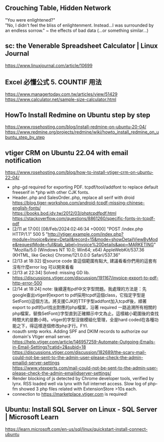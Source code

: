 ## Crouching Table, Hidden Network
"You were enlightened?" <br>
"No, I didn't feel the bliss of enlightenment. Instead...I was surrounded by an endless sorrow." ~ the effects of bad data (...or something similar...)
## sc: the Venerable Spreadsheet Calculator | Linux Journal
https://www.linuxjournal.com/article/10699
## Excel 必懂公式 5. COUNTIF 用法
https://www.managertoday.com.tw/articles/view/51429
<br> https://www.calculator.net/sample-size-calculator.html
## HowTo Install Redmine on Ubuntu step by step
https://www.rosehosting.com/blog/install-redmine-on-ubuntu-20-04/
<br> https://www.redmine.org/projects/redmine/wiki/howto_install_redmine_on_ubuntu_step_by_step
## vtiger CRM on Ubuntu 22.04 with email notification 
https://www.rosehosting.com/blog/how-to-install-vtiger-crm-on-ubuntu-22-04/
 - php-gd required for exporting PDF. tcpdf/tool/addfont to replace default freeserif in *php with other CJK fonts.
 - Header..php and SalesOrder..php, replace all serif with droid
<br> https://blog.tiger-workshop.com/android-tcpdf-missing-chinese-english-fonts/
<br> https://books.bod.idv.tw/2012/03/phptcpdfpdf.html
<br> https://stackoverflow.com/questions/8861260/specific-fonts-in-tcpdf-pdf
 - [2/11 at 17:00] [08/Feb/2024:02:46:34 +0000] "POST /index.php HTTP/1.1" 500 5 "http://vtiger.example.com/index.php?module=Invoice&view=Detail&record=15&mode=showDetailViewByMode&requestMode=full&tab_label=Invoice%20Details&app=MARKETING" "Mozilla/5.0 (Windows NT 10.0; Win64; x64) AppleWebKit/537.36 (KHTML, like Gecko) Chrome/121.0.0.0 Safari/537.36"
 - [2/13 at 18:32] 從source code 查這個範圍有點大, 建議看看你們用的這套有沒有什麼error log 可以開來看看
 - [2/13 at 22:34] Solved: missing GD lib. https://discussions.vtiger.com/discussion/191167/invoice-export-to-pdf-http-error-500
 - [2/14 at 18:24] note: 後續還有pdf中文字型問題。我處理的方法是：先google查出vtiger的export to pdf採用tcpdf這個class，它指定字型是SetFont()這個方法。將支援CJK的TTF字型addfont加入tcpdf後，順著export to pdf的url找出對應的php檔案，沿著 required 一路追溯所有相關的php檔案，替換SetFont()字型直到正確顯示中文為止。這樣縮小範圍後的查找時間大約是數小時。vtiger的字型沒做模組化管理，全是hard coded在各種功能之下，得這樣逐個修改php才行。FYI.
 - noauth smtp works. Adding SPF and DKIM records to authorize our domain's Vtiger email server.
<br> https://help.vtiger.com/article/146957259-Automate-Outgoing-Emails-in-Email-Settings?catid=2&subid=18
<br> https://discussions.vtiger.com/discussion/182689/the-scary-mail-could-not-be-sent-to-the-admin-user-please-check-the-admin-emailid-server-settings
<br> https://www.vtexperts.com/mail-could-not-be-sent-to-the-admin-user-please-check-the-admin-emailidserver-settings/
 - Render blocking of js detected by Chrome developer tools, verified by lynx. RSS loaded well via lynx with full internet access. Slow log of php-fm showed 3 php files related with ExtensionStore >10s each.
 - connection to https://marketplace.vtiger.com is required!

## Ubuntu: Install SQL Server on Linux - SQL Server | Microsoft Learn
https://learn.microsoft.com/en-us/sql/linux/quickstart-install-connect-ubuntu
